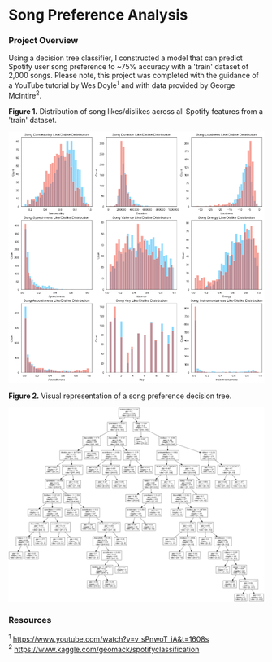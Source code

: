 # Song Preference Analysis

### Project Overview

Using a decision tree classifier, I constructed a model that can predict Spotify user song preference to ~75% accuracy with a 'train' dataset of 2,000 songs. Please note, this project was completed with the guidance of a YouTube tutorial by Wes Doyle<sup>1</sup> and with data provided by George McIntire<sup>2</sup>.<br />

**Figure 1.** Distribution of song likes/dislikes across all Spotify features from a 'train' dataset.<br />

![alt text](https://github.com/nphorsley59/Spotify_ML/blob/master/song_pref_hist.png "Song Preference by Feature")<br />

**Figure 2.** Visual representation of a song preference decision tree.<br />

![alt text](https://github.com/nphorsley59/Spotify_ML/blob/master/dtree_01.png "Decision Tree Classifier")<br />

### Resources
<sup>1</sup> https://www.youtube.com/watch?v=v_sPnwoT_iA&t=1608s<br />
<sup>2</sup> https://www.kaggle.com/geomack/spotifyclassification
